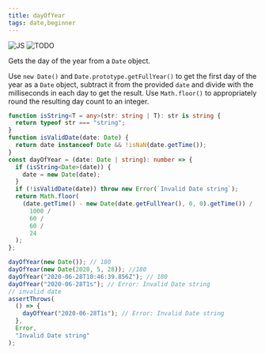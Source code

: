 ```yaml
---
title: dayOfYear
tags: date,beginner
---
```


![JS](https://img.shields.io/badge/supports-javascript-yellow.svg?style=flat-square)
![TODO](https://img.shields.io/badge///TODO-blue.svg?style=flat-square)

Gets the day of the year from a `Date` object.

Use `new Date()` and `Date.prototype.getFullYear()` to get the first day of the year as a `Date` object, subtract it from the provided `date` and divide with the milliseconds in each day to get the result.
Use `Math.floor()` to appropriately round the resulting day count to an integer.

```ts
function isString<T = any>(str: string | T): str is string {
  return typeof str === "string";
}
function isValidDate(date: Date) {
  return date instanceof Date && !isNaN(date.getTime());
}
const dayOfYear = (date: Date | string): number => {
  if (isString<Date>(date)) {
    date = new Date(date);
  }
  if (!isValidDate(date)) throw new Error(`Invalid Date string`);
  return Math.floor(
    (date.getTime() - new Date(date.getFullYear(), 0, 0).getTime()) /
      1000 /
      60 /
      60 /
      24
  );
};
```

```ts
dayOfYear(new Date()); // 180
dayOfYear(new Date(2020, 5, 28)); //180
dayOfYear("2020-06-28T10:46:39.856Z"); // 180
dayOfYear("2020-06-28T1s"); // Error: Invalid Date string
// invalid date
assertThrows(
  () => {
    dayOfYear("2020-06-28T1s"); // Error: Invalid Date string
  },
  Error,
  "Invalid Date string"
);
```
